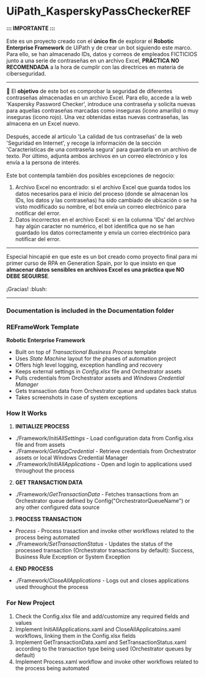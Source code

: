 # UiPath_KasperskyPassCheckerREF 

<b>::: IMPORTANTE :::</b> 
<br><br> 
Este es un proyecto creado con el <b>único fin</b> de explorar el <b>Robotic Enterprise Framework</b> de UiPath y de crear un bot siguiendo este marco. Para ello, se han almacenado IDs, datos y correos de empleados FICTICIOS junto a una serie de contraseñas en un archivo Excel, <b>PRÁCTICA NO RECOMENDADA</b> a la hora de cumplir con las directrices en materia de ciberseguridad. 
<hr>

:robot: El <b>objetivo</b> de este bot es comprobar la seguridad de diferentes contraseñas almacenadas en un archivo Excel. Para ello, accede a la web 'Kaspersky Password Checker', introduce una contraseña y solicita nuevas para aquellas contraseñas marcadas como inseguras (icono amarillo) o muy inseguras (icono rojo). Una vez obtenidas estas nuevas contraseñas, las almacena en un Excel nuevo.
<br><br>
Después, accede al artículo 'La calidad de tus contraseñas' de la web 'Seguridad en Internet', y recoge la información de la sección 'Características de una contraseña segura' para guardarla en un archivo de texto. Por último, adjunta ambos archivos en un correo electrónico y los envía a la persona de interés.
<br><br>
Este bot contempla también dos posibles excepciones de negocio:
1. Archivo Excel no encontrado: si el archivo Excel que guarda todos los datos necesarios para el inicio del proceso (donde se almacenan los IDs, los datos y las contraseñas) ha sido cambiado de ubicación o se ha visto modificado su nombre, el bot envía un correo electrónico para notificar del error.
2. Datos incorrectos en el archivo Excel: si en la columna 'IDs' del archivo hay algún caracter no numérico, el bot identifica que no se han guardado los datos correctamente y envía un correo electrónico para notificar del error.

<hr>
Especial hincapié en que este es un bot creado como proyecto final para mi primer curso de RPA en Generation Spain, por lo que insisto en que <b>almacenar datos sensibles en archivos Excel es una práctica que NO DEBE SEGUIRSE</b>.
<br><br>
¡Gracias! :blush:

<hr>

### Documentation is included in the Documentation folder ###


### REFrameWork Template ###
**Robotic Enterprise Framework**

* Built on top of *Transactional Business Process* template
* Uses *State Machine* layout for the phases of automation project
* Offers high level logging, exception handling and recovery
* Keeps external settings in *Config.xlsx* file and Orchestrator assets
* Pulls credentials from Orchestrator assets and *Windows Credential Manager*
* Gets transaction data from Orchestrator queue and updates back status
* Takes screenshots in case of system exceptions


### How It Works ###

1. **INITIALIZE PROCESS**
 + ./Framework/*InitiAllSettings* - Load configuration data from Config.xlsx file and from assets
 + ./Framework/*GetAppCredential* - Retrieve credentials from Orchestrator assets or local Windows Credential Manager
 + ./Framework/*InitiAllApplications* - Open and login to applications used throughout the process

2. **GET TRANSACTION DATA**
 + ./Framework/*GetTransactionData* - Fetches transactions from an Orchestrator queue defined by Config("OrchestratorQueueName") or any other configured data source

3. **PROCESS TRANSACTION**
 + *Process* - Process trasaction and invoke other workflows related to the process being automated 
 + ./Framework/*SetTransactionStatus* - Updates the status of the processed transaction (Orchestrator transactions by default): Success, Business Rule Exception or System Exception

4. **END PROCESS**
 + ./Framework/*CloseAllApplications* - Logs out and closes applications used throughout the process


### For New Project ###

1. Check the Config.xlsx file and add/customize any required fields and values
2. Implement InitiAllApplications.xaml and CloseAllApplicatoins.xaml workflows, linking them in the Config.xlsx fields
3. Implement GetTransactionData.xaml and SetTransactionStatus.xaml according to the transaction type being used (Orchestrator queues by default)
4. Implement Process.xaml workflow and invoke other workflows related to the process being automated
